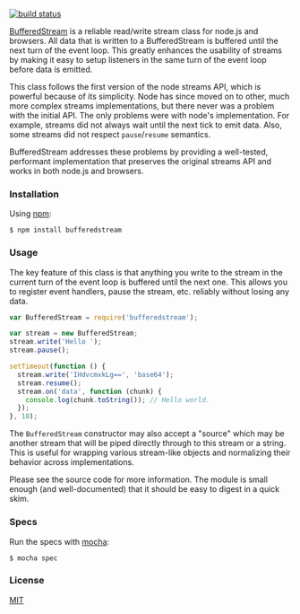 [![build status](https://secure.travis-ci.org/mjackson/bufferedstream.png)](http://travis-ci.org/mjackson/bufferedstream)

[BufferedStream](https://github.com/mjackson/bufferedstream) is a reliable read/write stream class for node.js and browsers. All data that is written to a BufferedStream is buffered until the next turn of the event loop. This greatly enhances the usability of streams by making it easy to setup listeners in the same turn of the event loop before data is emitted.

This class follows the first version of the node streams API, which is powerful because of its simplicity. Node has since moved on to other, much more complex streams implementations, but there never was a problem with the initial API. The only problems were with node's implementation. For example, streams did not always wait until the next tick to emit data. Also, some streams did not respect `pause`/`resume` semantics.

BufferedStream addresses these problems by providing a well-tested, performant implementation that preserves the original streams API and works in both node.js and browsers.

### Installation

Using [npm](http://npmjs.org):

    $ npm install bufferedstream

### Usage

The key feature of this class is that anything you write to the stream in the current turn of the event loop is buffered until the next one. This allows you to register event handlers, pause the stream, etc. reliably without losing any data.

```js
var BufferedStream = require('bufferedstream');

var stream = new BufferedStream;
stream.write('Hello ');
stream.pause();

setTimeout(function () {
  stream.write('IHdvcmxkLg==', 'base64');
  stream.resume();
  stream.on('data', function (chunk) {
    console.log(chunk.toString()); // Hello world.
  });
}, 10);
```

The `BufferedStream` constructor may also accept a "source" which may be another stream that will be piped directly through to this stream or a string. This is useful for wrapping various stream-like objects and normalizing their behavior across implementations.

Please see the source code for more information. The module is small enough (and well-documented) that it should be easy to digest in a quick skim.

### Specs

Run the specs with [mocha](http://visionmedia.github.com/mocha/):

    $ mocha spec

### License

[MIT](http://opensource.org/licenses/MIT)
